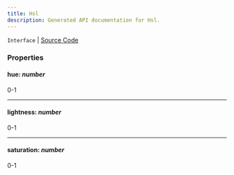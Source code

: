 ```yaml
---
title: Hsl
description: Generated API documentation for Hsl.
---
```


`Interface` | [Source Code](https://github.com/mrCamelCode/jtjs/blob/ddfaeb1a2c9bf793372bb41076f65f452b124091/libs/view/lib/color.util.ts#L11)

### Properties

#### hue: _number_

0-1

---

#### lightness: _number_

0-1

---

#### saturation: _number_

0-1